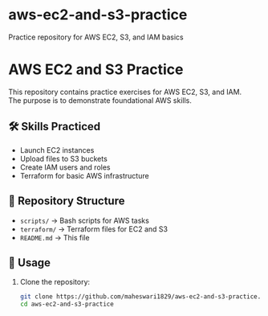 # aws-ec2-and-s3-practice
Practice repository for AWS EC2, S3, and IAM basics
# AWS EC2 and S3 Practice

This repository contains practice exercises for AWS EC2, S3, and IAM.  
The purpose is to demonstrate foundational AWS skills.

## 🛠️ Skills Practiced
- Launch EC2 instances
- Upload files to S3 buckets
- Create IAM users and roles
- Terraform for basic AWS infrastructure

## 📂 Repository Structure
- `scripts/` → Bash scripts for AWS tasks
- `terraform/` → Terraform files for EC2 and S3
- `README.md` → This file

## 🔧 Usage
1. Clone the repository:
   ```bash
   git clone https://github.com/maheswari1829/aws-ec2-and-s3-practice.git
   cd aws-ec2-and-s3-practice
